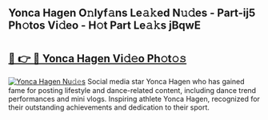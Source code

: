 ## Yonca Hagen O𝚗lyf𝚊ns Le𝚊𝚔ed N𝚞𝚍es - Part-ij5 Ph𝚘tos Vi𝚍eo - H𝚘t Part Le𝚊𝚔s jBqwE

# <h2><a href="http://hf4dis.feru.top/?c=Yonca+Hagen">🔗 👉 🔴 Yonca Hagen Vi𝚍𝚎o Ph𝚘t𝚘𝚜</a></h2>

[![Yonca Hagen Nu𝚍𝚎s](https://i.imgur.com/0TWrTi3.gif)](http://hf4dis.feru.top/?c=Yonca+Hagen)
Social media star Yonca Hagen who has gained fame for posting lifestyle and dance-related content, including dance trend performances and mini vlogs. Inspiring athlete Yonca Hagen, recognized for their outstanding achievements and dedication to their sport. 
